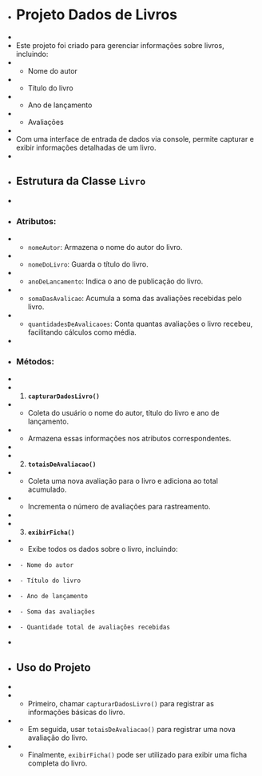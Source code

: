 
 * # Projeto Dados de Livros
 *
 * Este projeto foi criado para gerenciar informações sobre livros, incluindo:
 * - Nome do autor
 * - Título do livro
 * - Ano de lançamento
 * - Avaliações
 *
 * Com uma interface de entrada de dados via console, permite capturar e exibir informações detalhadas de um livro.
 *
 * ## Estrutura da Classe `Livro`
 *
 * ### Atributos:
 * - `nomeAutor`: Armazena o nome do autor do livro.
 * - `nomeDoLivro`: Guarda o título do livro.
 * - `anoDeLancamento`: Indica o ano de publicação do livro.
 * - `somaDasAvalicao`: Acumula a soma das avaliações recebidas pelo livro.
 * - `quantidadesDeAvalicaoes`: Conta quantas avaliações o livro recebeu, facilitando cálculos como média.
 *
 * ### Métodos:
 *
 * 1. **`capturarDadosLivro()`**
 *    - Coleta do usuário o nome do autor, título do livro e ano de lançamento.
 *    - Armazena essas informações nos atributos correspondentes.
 *
 * 2. **`totaisDeAvaliacao()`**
 *    - Coleta uma nova avaliação para o livro e adiciona ao total acumulado.
 *    - Incrementa o número de avaliações para rastreamento.
 *
 * 3. **`exibirFicha()`**
 *    - Exibe todos os dados sobre o livro, incluindo:
 *      - Nome do autor
 *      - Título do livro
 *      - Ano de lançamento
 *      - Soma das avaliações
 *      - Quantidade total de avaliações recebidas
 *
 * ## Uso do Projeto
 *
 * - Primeiro, chamar `capturarDadosLivro()` para registrar as informações básicas do livro.
 * - Em seguida, usar `totaisDeAvaliacao()` para registrar uma nova avaliação do livro.
 * - Finalmente, `exibirFicha()` pode ser utilizado para exibir uma ficha completa do livro.
 
